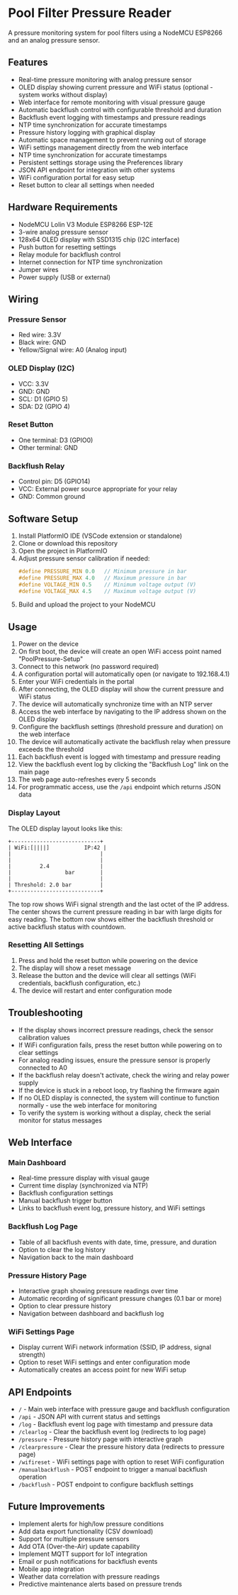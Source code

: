 # Pool Filter Pressure Reader

A pressure monitoring system for pool filters using a NodeMCU ESP8266 and an analog pressure sensor.

## Features

- Real-time pressure monitoring with analog pressure sensor
- OLED display showing current pressure and WiFi status (optional - system works without display)
- Web interface for remote monitoring with visual pressure gauge
- Automatic backflush control with configurable threshold and duration
- Backflush event logging with timestamps and pressure readings
- NTP time synchronization for accurate timestamps
- Pressure history logging with graphical display
- Automatic space management to prevent running out of storage
- WiFi settings management directly from the web interface
- NTP time synchronization for accurate timestamps
- Persistent settings storage using the Preferences library
- JSON API endpoint for integration with other systems
- WiFi configuration portal for easy setup
- Reset button to clear all settings when needed

## Hardware Requirements

- NodeMCU Lolin V3 Module ESP8266 ESP-12E
- 3-wire analog pressure sensor
- 128x64 OLED display with SSD1315 chip (I2C interface)
- Push button for resetting settings
- Relay module for backflush control
- Internet connection for NTP time synchronization
- Jumper wires
- Power supply (USB or external)

## Wiring

### Pressure Sensor
- Red wire: 3.3V
- Black wire: GND
- Yellow/Signal wire: A0 (Analog input)

### OLED Display (I2C)
- VCC: 3.3V
- GND: GND
- SCL: D1 (GPIO 5)
- SDA: D2 (GPIO 4)

### Reset Button
- One terminal: D3 (GPIO0)
- Other terminal: GND

### Backflush Relay
- Control pin: D5 (GPIO14)
- VCC: External power source appropriate for your relay
- GND: Common ground

## Software Setup

1. Install PlatformIO IDE (VSCode extension or standalone)
2. Clone or download this repository
3. Open the project in PlatformIO
4. Adjust pressure sensor calibration if needed:
   ```cpp
   #define PRESSURE_MIN 0.0   // Minimum pressure in bar
   #define PRESSURE_MAX 4.0   // Maximum pressure in bar
   #define VOLTAGE_MIN 0.5    // Minimum voltage output (V)
   #define VOLTAGE_MAX 4.5    // Maximum voltage output (V)
   ```
5. Build and upload the project to your NodeMCU

## Usage

1. Power on the device
2. On first boot, the device will create an open WiFi access point named "PoolPressure-Setup"
3. Connect to this network (no password required)
4. A configuration portal will automatically open (or navigate to 192.168.4.1)
5. Enter your WiFi credentials in the portal
6. After connecting, the OLED display will show the current pressure and WiFi status
7. The device will automatically synchronize time with an NTP server
8. Access the web interface by navigating to the IP address shown on the OLED display
9. Configure the backflush settings (threshold pressure and duration) on the web interface
10. The device will automatically activate the backflush relay when pressure exceeds the threshold
11. Each backflush event is logged with timestamp and pressure reading
12. View the backflush event log by clicking the "Backflush Log" link on the main page
13. The web page auto-refreshes every 5 seconds
14. For programmatic access, use the `/api` endpoint which returns JSON data

### Display Layout

The OLED display layout looks like this:

```
+----------------------------+
| WiFi:[||||]           IP:42 |
|                            |
|                            |
|         2.4                |
|                 bar        |
|                            |
| Threshold: 2.0 bar         |
+----------------------------+
```

The top row shows WiFi signal strength and the last octet of the IP address. The center shows the current pressure reading in bar with large digits for easy reading. The bottom row shows either the backflush threshold or active backflush status with countdown.

### Resetting All Settings

1. Press and hold the reset button while powering on the device
2. The display will show a reset message
3. Release the button and the device will clear all settings (WiFi credentials, backflush configuration, etc.)
4. The device will restart and enter configuration mode

## Troubleshooting

- If the display shows incorrect pressure readings, check the sensor calibration values
- If WiFi configuration fails, press the reset button while powering on to clear settings
- For analog reading issues, ensure the pressure sensor is properly connected to A0
- If the backflush relay doesn't activate, check the wiring and relay power supply
- If the device is stuck in a reboot loop, try flashing the firmware again
- If no OLED display is connected, the system will continue to function normally - use the web interface for monitoring
- To verify the system is working without a display, check the serial monitor for status messages

## Web Interface

### Main Dashboard
- Real-time pressure display with visual gauge
- Current time display (synchronized via NTP)
- Backflush configuration settings
- Manual backflush trigger button
- Links to backflush event log, pressure history, and WiFi settings

### Backflush Log Page
- Table of all backflush events with date, time, pressure, and duration
- Option to clear the log history
- Navigation back to the main dashboard

### Pressure History Page
- Interactive graph showing pressure readings over time
- Automatic recording of significant pressure changes (0.1 bar or more)
- Option to clear pressure history
- Navigation between dashboard and backflush log

### WiFi Settings Page
- Display current WiFi network information (SSID, IP address, signal strength)
- Option to reset WiFi settings and enter configuration mode
- Automatically creates an access point for new WiFi setup

## API Endpoints

- `/` - Main web interface with pressure gauge and backflush configuration
- `/api` - JSON API with current status and settings
- `/log` - Backflush event log page with timestamp and pressure data
- `/clearlog` - Clear the backflush event log (redirects to log page)
- `/pressure` - Pressure history page with interactive graph
- `/clearpressure` - Clear the pressure history data (redirects to pressure page)
- `/wifireset` - WiFi settings page with option to reset WiFi configuration
- `/manualbackflush` - POST endpoint to trigger a manual backflush operation
- `/backflush` - POST endpoint to configure backflush settings

## Future Improvements

- Implement alerts for high/low pressure conditions
- Add data export functionality (CSV download)
- Support for multiple pressure sensors
- Add OTA (Over-the-Air) update capability
- Implement MQTT support for IoT integration
- Email or push notifications for backflush events
- Mobile app integration
- Weather data correlation with pressure readings
- Predictive maintenance alerts based on pressure trends
